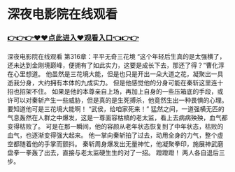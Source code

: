 # 深夜电影院在线观看

### <a href="https://github.com/xinfue/dunp/issues/2">👉👉👉♥♥点此进入♥观看入口👈👉👉</a>

深夜电影院在线观看
第316章：平平无奇三花境
    “这个年轻后生真的是太强横了，还未达到金刚境巅峰，便拥有了如此实力，这要是成长下去，那还了得？”曹化淳在心里想道。
    他虽然是三花境大能，但是也只是开出一朵大道之花，凝聚出一具逝我分身，大约拥有本体的九成实力。
    但是他感觉他的分身可能在秦斩这里连十招也招架不住。
    如果是他的本尊亲自上场，再加上自身的一些压箱底的手段，或许可以对秦斩产生一些威胁，但是真的是生死搏杀，他竟然生出一种畏惧的心理。
    要知道他可是三花境大能啊！
    “武侯，给咱家死来！”
    猛然之间，一道强横无匹的气息轰然在人群之中爆发，这是一尊面容枯槁的老太监，看上去病病殃殃，血气都变得枯败了。
    可是在那一瞬间，他的容颜从老年状态恢复到了中年状态，枯败的血气，也逐渐变得强大起来。
    他一掌向秦斩拍了过去，动用全身的力气，整个虚空都随着他的手掌而颤抖。
    秦斩周身爆发出无量神忙，他凝聚拳印，施展神武磨盘拳一拳轰了出去，直接与老太监硬生生的对了一招。
    蹬蹬蹬！
    两人各自退后三步。
